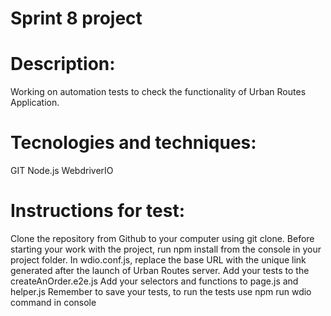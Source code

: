 # Sprint 8 project

# Description:
Working on automation tests to check the functionality of Urban Routes Application.

# Tecnologies and techniques:
GIT
Node.js
WebdriverIO

# Instructions for test:
Clone the repository from Github to your computer using git clone.
Before starting your work with the project, run npm install from the console in your project folder. 
In wdio.conf.js, replace the base URL with the unique link generated after the launch of Urban Routes server. 
Add your tests to the createAnOrder.e2e.js
Add your selectors and functions to page.js and helper.js
Remember to save your tests, to run the tests use npm run wdio command in console